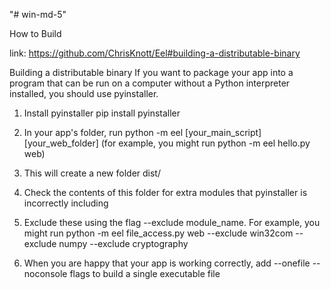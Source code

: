 "# win-md-5" 

How to Build

link: https://github.com/ChrisKnott/Eel#building-a-distributable-binary

Building a distributable binary
If you want to package your app into a program that can be run on a computer without a Python interpreter installed, you should use pyinstaller.

1. Install pyinstaller pip install pyinstaller

2. In your app's folder, run python -m eel [your_main_script] [your_web_folder] (for example, you might run python -m eel hello.py web)

3. This will create a new folder dist/

4. Check the contents of this folder for extra modules that pyinstaller is incorrectly including
5. Exclude these using the flag --exclude module_name. For example, you might run python -m eel file_access.py web --exclude win32com --exclude numpy --exclude cryptography
6. When you are happy that your app is working correctly, add --onefile --noconsole flags to build a single executable file
